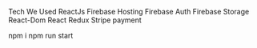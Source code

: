 
Tech We Used
ReactJs
Firebase Hosting
Firebase Auth
Firebase Storage
React-Dom
React Redux
Stripe payment


npm i
npm run start
